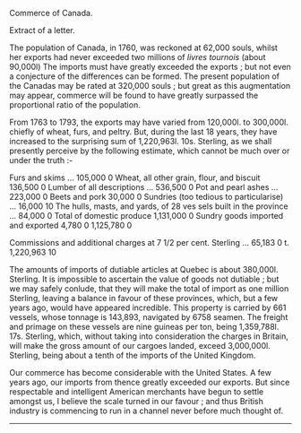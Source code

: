 Commerce of Canada.Extract of a letter.The population of Canada, in 1760, was reckoned at 62,000 souls, whilst her exports had never exceeded two millions of *livres tournois*  (about 90,000l) The imports must have greatly exceeded the exports ; but not even a conjecture of the differences can be formed. The present population of the Canadas may be rated at 320,000 souls ; but great as this augmentation may appear, commerce will be found to have greatly surpassed the proportional ratio of the population.From 1763 to 1793, the exports may have varied from 120,000l. to 300,000l. chiefly of wheat, furs, and peltry. But, during the last 18 years, they have increased to the surprising sum of 1,220,963l. 10s. Sterling, as we shall presently perceive by the following estimate, which cannot be much over or under the truth :-Furs and skims ... 105,000 0 Wheat, all other grain, flour, and biscuit 136,500 0 Lumber of all descriptions ... 536,500 0 Pot and pearl ashes ... 223,000 0 Beets and pork 30,000 0 Sundries (too tedious to particularise) ... 16,000 10 The hulls, masts, and yards, of 28 ves sels built in the province ... 84,000 0 Total of domestic produce 1,131,000 0 Sundry goods imported and exported 4,780 0 1,125,780 0 Commissions and additional charges at 7 1/2 per cent. Sterling ... 65,183 0 t. 1,220,963 10The amounts of imports of dutiable articles at Quebec is about 380,000l. Sterling. It is impossible to ascertain the value of goods not dutiable ; but we may safely conlude, that they will make the total of import as one million Sterling, leaving a balance in favour of these provinces, which, but a few years ago, would have appeared incredible. This property is carried by 661 vessels, whose tonnage is 143,893, navigated by 6758 seamen. The freight and primage on these vessels are nine guineas per ton, being 1,359,788l. 17s. Sterling, which, without taking into consideration the charges in Britain, will make the gross amount of our cargoes landed, exceed 3,000,000l. Sterling, being about a tenth of the imports of the United Kingdom.Our commerce has become considerable with the United States. A few years ago, our imports from thence greatly exceeded our exports. But since respectable and intelligent American merchants have begun to settle amongst us, I believe the scale turned in our favour ; and thus British industry is commencing to run in a channel never before much thought of.
                      
---
